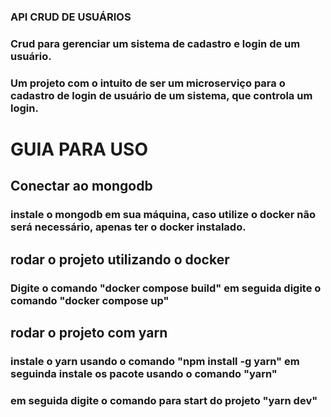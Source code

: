 ### API CRUD DE USUÁRIOS

### Crud para gerenciar um sistema de cadastro e login de um usuário.

### Um projeto com o intuito de ser um microserviço para o cadastro de login de usuário de um sistema, que controla um login.

# GUIA PARA USO

## Conectar ao mongodb

### instale o mongodb em sua máquina, caso utilize o docker não será necessário, apenas ter o docker instalado.

## rodar o projeto utilizando o docker

### Digite o comando "docker compose build" em seguida digite o comando "docker compose up"

## rodar o projeto com yarn

### instale o yarn usando o comando "npm install -g yarn" em seguinda instale os pacote usando o comando "yarn"

### em seguida digite o comando para start do projeto "yarn dev"
